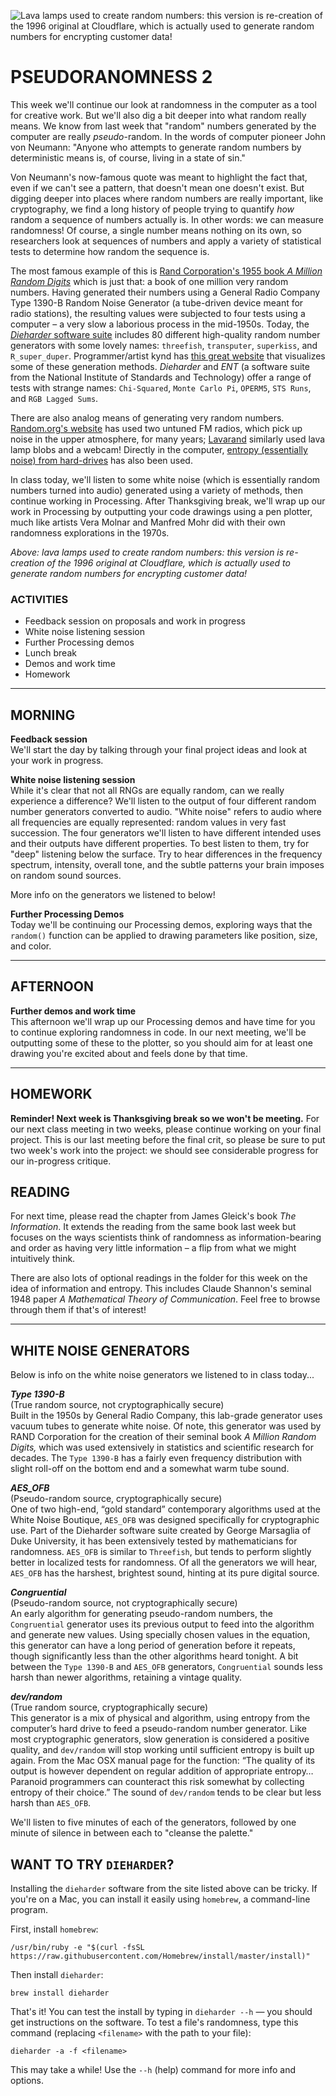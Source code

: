 ![Lava lamps used to create random numbers: this version is re-creation of the 1996 original at Cloudflare, which is actually used to generate random numbers for encrypting customer data!](https://raw.githubusercontent.com/jeffThompson/ChanceAndRandomness/master/ImagesAndMedia/Week05-Pseudorandomness2/Lavarand.jpg)

# PSEUDORANOMNESS 2

This week we'll continue our look at randomness in the computer as a tool for creative work. But we'll also dig a bit deeper into what random really means. We know from last week that "random" numbers generated by the computer are really *pseudo*-random. In the words of computer pioneer John von Neumann: "Anyone who attempts to generate random numbers by deterministic means is, of course, living in a state of sin."

Von Neumann's now-famous quote was meant to highlight the fact that, even if we can't see a pattern, that doesn't mean one doesn't exist. But digging deeper into places where random numbers are really important, like cryptography, we find a long history of people trying to quantify *how* random a sequence of numbers actually is. In other words: we can measure randomness! Of course, a single number means nothing on its own, so researchers look at sequences of numbers and apply a variety of statistical tests to determine how random the sequence is. 

The most famous example of this is [Rand Corporation's 1955 book *A Million Random Digits*](https://www.rand.org/pubs/monograph_reports/MR1418.html) which is just that: a book of one million very random numbers. Having generated their numbers using a General Radio Company Type 1390-B Random Noise Generator (a tube-driven device meant for radio stations), the resulting values were subjected to four tests using a computer – a very slow a laborious process in the mid-1950s. Today, the [*Dieharder* software suite](https://webhome.phy.duke.edu/~rgb/General/dieharder.php) includes 80 different high-quality random number generators with some lovely names: `threefish`, `transputer`, `superkiss`, and `R_super_duper`. Programmer/artist kynd has [this great website](https://kynd.github.io/p5sketches/random.html) that visualizes some of these generation methods. *Dieharder* and *ENT* (a software suite from the National Institute of Standards and Technology) offer a range of tests with strange names: `Chi-Squared`, `Monte Carlo Pi`, `OPERM5`, `STS Runs`, and `RGB Lagged Sums`.

There are also analog means of generating very random numbers. [Random.org's website](https://www.random.org/history) has used two untuned FM radios, which pick up noise in the upper atmosphere, for many years; [Lavarand](https://en.wikipedia.org/wiki/Lavarand) similarly used lava lamp blobs and a webcam! Directly in the computer, [entropy (essentially noise) from hard-drives](https://en.wikipedia.org/wiki/Entropy_(computing)) has also been used.

In class today, we'll listen to some white noise (which is essentially random numbers turned into audio) generated using a variety of methods, then continue working in Processing. After Thanksgiving break, we'll wrap up our work in Processing by outputting your code drawings using a pen plotter, much like artists Vera Molnar and Manfred Mohr did with their own randomness explorations in the 1970s.

*Above: lava lamps used to create random numbers: this version is re-creation of the 1996 original at Cloudflare, which is actually used to generate random numbers for encrypting customer data!*  


### ACTIVITIES  
- Feedback session on proposals and work in progress  
- White noise listening session  
- Further Processing demos  
- Lunch break  
- Demos and work time  
- Homework  


<hr>


## MORNING  
**Feedback session**  
We'll start the day by talking through your final project ideas and look at your work in progress.  

**White noise listening session**  
While it's clear that not all RNGs are equally random, can we really experience a difference? We'll listen to the output of four different random number generators converted to audio. "White noise" refers to audio where all frequencies are equally represented: random values in very fast succession. The four generators we'll listen to have different intended uses and their outputs have different properties. To best listen to them, try for "deep" listening below the surface. Try to hear differences in the frequency spectrum, intensity, overall tone, and the subtle patterns your brain imposes on random sound sources.

More info on the generators we listened to below!

**Further Processing Demos**  
Today we'll be continuing our Processing demos, exploring ways that the `random()` function can be applied to drawing parameters like position, size, and color.


<hr>


## AFTERNOON  
**Further demos and work time**  
This afternoon we'll wrap up our Processing demos and have time for you to continue exploring randomness in code. In our next meeting, we'll be outputting some of these to the plotter, so you should aim for at least one drawing you're excited about and feels done by that time.


<hr>


## HOMEWORK  
**Reminder! Next week is Thanksgiving break so we won't be meeting.** For our next class meeting in two weeks, please continue working on your final project. This is our last meeting before the final crit, so please be sure to put two week's work into the project: we should see considerable progress for our in-progress critique.


## READING  
For next time, please read the chapter from James Gleick's book *The Information*. It extends the reading from the same book last week but focuses on the ways scientists think of randomness as information-bearing and order as having very little information – a flip from what we might intuitively think.

There are also lots of optional readings in the folder for this week on the idea of information and entropy. This includes Claude Shannon's seminal 1948 paper *A Mathematical Theory of Communication*. Feel free to browse through them if that's of interest!


<hr>


## WHITE NOISE GENERATORS  
Below is info on the white noise generators we listened to in class today...

***Type 1390-B***  
(True random source, not cryptographically secure)  
Built in the 1950s by General Radio Company, this lab-grade generator uses vacuum tubes to generate white noise. Of note, this generator was used by RAND Corporation for the creation of their seminal book *A Million Random Digits,* which was used extensively in statistics and scientific research for decades. The `Type 1390-B` has a fairly even frequency distribution with slight roll-off on the bottom end and a somewhat warm tube sound.

***AES_OFB***  
(Pseudo-random source, cryptographically secure)  
One of two high-end, “gold standard” contemporary algorithms used at the White Noise Boutique, `AES_OFB` was designed specifically for cryptographic use. Part of the Dieharder software suite created by George Marsaglia of Duke University, it has been extensively tested by mathematicians for randomness. `AES_OFB` is similar to `Threefish`, but tends to perform slightly better in localized tests for randomness. Of all the generators we will hear, `AES_OFB` has the harshest, brightest sound, hinting at its pure digital source.

***Congruential***  
(Pseudo-random source, not cryptographically secure)  
An early algorithm for generating pseudo-random numbers, the `Congruential` generator uses its previous output to feed into the algorithm and generate new values. Using specially chosen values in the equation, this generator can have a long period of generation before it repeats, though significantly less than the other algorithms heard tonight. A bit between the `Type 1390-B` and `AES_OFB` generators, `Congruential` sounds less harsh than newer algorithms, retaining a vintage quality.

***dev/random***  
(True random source, cryptographically secure)  
This generator is a mix of physical and algorithm, using entropy from the computer’s hard drive to feed a pseudo-random number generator. Like most cryptographic generators, slow generation is considered a positive quality, and `dev/random` will stop working until sufficient entropy is built up again. From the Mac OSX manual page for the function: “The quality of its output is however dependent on regular addition of appropriate entropy… Paranoid programmers can counteract this risk somewhat by collecting entropy of their choice.” The sound of `dev/random` tends to be clear but less harsh than `AES_OFB`.

We'll listen to five minutes of each of the generators, followed by one minute of silence in between each to "cleanse the palette."


## WANT TO TRY `DIEHARDER`?  
Installing the `dieharder` software from the site listed above can be tricky. If you're on a Mac, you can install it easily using `homebrew`, a command-line program.

First, install `homebrew`:  

    /usr/bin/ruby -e "$(curl -fsSL https://raw.githubusercontent.com/Homebrew/install/master/install)"

Then install `dieharder`:  

    brew install dieharder  

That's it! You can test the install by typing in `dieharder --h` — you should get instructions on the software. To test a file's randomness, type this command (replacing `<filename>` with the path to your file):  

    dieharder -a -f <filename>

This may take a while! Use the `--h` (help) command for more info and options.


